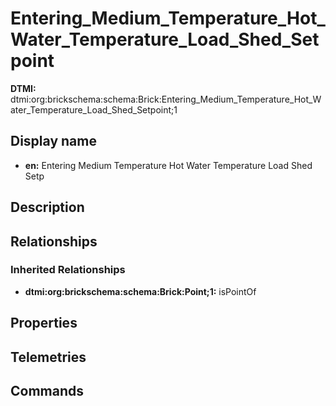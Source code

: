 # Entering_Medium_Temperature_Hot_Water_Temperature_Load_Shed_Setpoint
**DTMI:** dtmi:org:brickschema:schema:Brick:Entering_Medium_Temperature_Hot_Water_Temperature_Load_Shed_Setpoint;1
## Display name
- **en:** Entering Medium Temperature Hot Water Temperature Load Shed Setp
## Description
## Relationships
### Inherited Relationships
* **dtmi:org:brickschema:schema:Brick:Point;1:** isPointOf
## Properties
## Telemetries
## Commands
